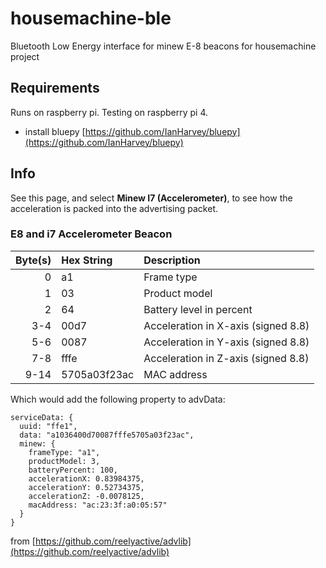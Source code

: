 # housemachine-ble
Bluetooth Low Energy interface for minew E-8 beacons for housemachine project
## Requirements
Runs on raspberry pi. Testing on raspberry pi 4. 
- install bluepy [https://github.com/IanHarvey/bluepy](https://github.com/IanHarvey/bluepy)
## Info
See this page, and select __Minew I7 (Accelerometer)__, to see how the acceleration is packed into the advertising packet.

### E8 and i7 Accelerometer Beacon

| Byte(s) | Hex String   | Description                         |
|--------:|:-------------|:------------------------------------|
| 0       | a1           | Frame type                          |
| 1       | 03           | Product model                       |
| 2       | 64           | Battery level in percent            |
| 3-4     | 00d7         | Acceleration in X-axis (signed 8.8) |
| 5-6     | 0087         | Acceleration in Y-axis (signed 8.8) |
| 7-8     | fffe         | Acceleration in Z-axis (signed 8.8) |
| 9-14    | 5705a03f23ac | MAC address                         |

Which would add the following property to advData:

    serviceData: {
      uuid: "ffe1",
      data: "a1036400d70087fffe5705a03f23ac",
      minew: {
        frameType: "a1",
        productModel: 3,
        batteryPercent: 100,
        accelerationX: 0.83984375,
        accelerationY: 0.52734375,
        accelerationZ: -0.0078125,
        macAddress: "ac:23:3f:a0:05:57"
      }
    }

from [https://github.com/reelyactive/advlib](https://github.com/reelyactive/advlib)
